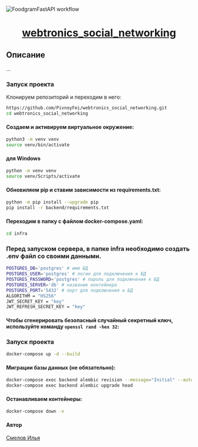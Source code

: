 ![FoodgramFastAPI workflow](https://github.com/PivnoyFei/webtronics_social_networking/actions/workflows/main.yml/badge.svg)

<h1 align="center"><a target="_blank" href="">webtronics_social_networking</a></h1>

## Описание
...


### Запуск проекта
Клонируем репозиторий и переходим в него:
```bash
https://github.com/PivnoyFei/webtronics_social_networking.git
cd webtronics_social_networking
```
#### Создаем и активируем виртуальное окружение:
```bash
python3 -m venv venv
source venv/bin/activate
```
#### для Windows
```bash
python -m venv venv
source venv/Scripts/activate
```
#### Обновиляем pip и ставим зависимости из requirements.txt:
```bash
python -m pip install --upgrade pip
pip install -r backend/requirements.txt
```

#### Переходим в папку с файлом docker-compose.yaml:
```bash
cd infra
```

### Перед запуском сервера, в папке infra необходимо создать .env файл со своими данными.
```bash
POSTGRES_DB='postgres' # имя БД
POSTGRES_USER='postgres' # логин для подключения к БД
POSTGRES_PASSWORD='postgres' # пароль для подключения к БД
POSTGRES_SERVER='db' # название контейнера
POSTGRES_PORT='5432' # порт для подключения к БД
ALGORITHM = "HS256"
JWT_SECRET_KEY = "key"
JWT_REFRESH_SECRET_KEY = "key"
```

#### Чтобы сгенерировать безопасный случайный секретный ключ, используйте команду ```openssl rand -hex 32```:

### Запуск проекта
```bash
docker-compose up -d --build
```

#### Миграции базы данных (не обязательно):
```bash
docker-compose exec backend alembic revision --message="Initial" --autogenerate
docker-compose exec backend alembic upgrade head
```

#### Останавливаем контейнеры:
```bash
docker-compose down -v
```

#### Автор
[Смелов Илья](https://github.com/PivnoyFei)